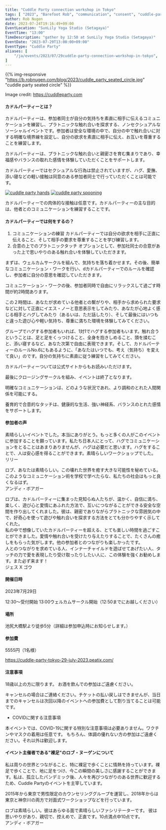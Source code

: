```yaml
---
title: "Cuddle Party connection workshop in Tokyo"
tags: [ "2023", "Barefoot Rob", "communication", "consent", "cuddle-party", "ikejiri-ohashi", "july", "platonic touch", "sunlily", "workshop", "裸足のロブ" ]
author: Rob Nugen
date: 2023-07-24T19:16:49+09:00
EventLocation: "SunLily Yoga Studio (Setagaya)"
EventTime: "13:00"
TimeDescription: "gather by 12:50 at SunLily Yoga Studio (Setagaya)"
EventDate: "2023-07-29T13:00:00+09:00"
EventType: "Cuddle Party"
aliases: [
    "/ja/events/2023/07/29cuddle-party-connection-workshop-in-tokyo",
]
---
```


{{% img-responsive "https://b.robnugen.com/blog/2023/cuddle_party_seated_circle.jpg" "cuddle party seated circle" %}}

<div class="note">Image credit:
<a href="https://cuddleparty.com">https://cuddleparty.com</a>
</div>


#### カドルパーティーとは？

カドルパーティーは、参加者同士が自分の気持ちを素直に相手に伝えるコミュニケーションを練習し、プラトニックな触れ合いを探求する、ノンセクシュアルなソーシャルイベントです。参加者は安全な環境の中で、自分の中で触れ合いに対する明確な境界線を設定し、自分の欲求を素直に相手に伝え、お互いを尊重することを練習します。

カドルパーティーは、プラトニックな触れ合いと親密さを育む集まりであり、幸福感やバランスの取れた感情を体験していただくことをサポートします。

カドルパーティーではセクシュアルな行為は禁止されていますが、ハグ、愛撫、添い寝などの軽い接触は同意のある参加者同士で行っていただくことは可能です。

[![cuddle party hands](//b.robnugen.com/blog/2023/thumbs/cuddle_party_hands.jpg)](//b.robnugen.com/blog/2023/cuddle_party_hands.jpg)
[![cuddle party spooning](//b.robnugen.com/blog/2023/thumbs/cuddle_party_spooning.jpg)](//b.robnugen.com/blog/2023/cuddle_party_spooning.jpg)

カドルパーティーでの肉体的な接触は任意です。カドルパーティーの主な目的は、他者とのコミュニケーションを練習することです。


#### カドルパーティーでは何をするの？

1. コミュニケーションの練習
カドルパーティーでは自分の欲求を相手に正直に伝えること、そして相手の要求を尊重することを学び練習します。
2. 合意の上でのプラトニックタッチ
オプションとして、参加社同士の合意があった上で思いやりのある触れ合いを体験していただきます。

まずは、ウェルカムサークルを組んで、気持ちを落ち着かせます。その後、簡単なコミュニケーション・ワークを行い、dカドルパーティーでのルールを確認し、参加者に自分の意思を確認していただきます。

コミュニケーション・ワークの後、参加者同時で自由にリラックスして過ごす時間が約2時間あります。

この２時間は、あなたが求めている他者との繋がりや、相手から求められた要求などに対して正直にイエス・ノーと意思表示をしてみたり、あなたが心地よく感じる相手とハグしてみたり（あるいは、ただ話したり）、そして最後にはいつもと違った遊び心や軽い気持ち、尊重に満ちた環境を体験してみてください。

グループでハグする参加者もいれば、1対1でハグする参加者もいます。触れ合うということは、足と足をくっつけること、全身を抱きしめること、頭を揉むこと、添い寝するなど、あなた次第で自由に表現できます。そして、カドルパーティーのルールNo.6にもあるように、「あなたはいつでも、考え（気持ち）を変えて良い」のです。自分の気持ちに素直に従う練習をしてみてください。

カドルパーティーついては公式サイトからもお読みいただけます。

最後にクロージングサークルを組み、イベントは終了となります。

明確なコミュニケーションは、どのような状況であれ、より調和のとれた人間関係を可能にする。

養育的で合意的なタッチは、健康的な生活、強い神経系、バランスのとれた感情をサポートします。


#### 参加者の声

素晴らしいイベントでした。本当にありがとう。もっと多くの人がこのイベントに参加することを願っています。私たち日本人にとって、ハグでコミュニケーションをとることはあまりありませんが、ハグは必要だと思います。ハグをすることで、人は安心感を得ることができます。素晴らしいワークショップでした。
<br>リリー

ロブ、あなたは素晴らしい。この壊れた世界を癒す大きな可能性を秘めている。このようなコミュニケーション術を学校で学べたらな、私たちの社会はもっと良くなるはず。
<br>アンディ・ボアガー

ロブは、カドルパーティーに集まった見知らぬ人たちが、温かく、自信に満ち、楽しく、遊び心と愛情にあふれた方法で、互いにつながることができる安全な空間を作り出してくれました。彼は、親密でありながらプラトニックな雰囲気の中で、好奇心を使って遊びや触れ合いを探求する方法をとても分かりやすく示してくれた。
<br>私の中で想像していたカドルパーティーを超える、とても楽しい時間を過ごすことができました。愛情や触れ合いを受けたり与えたりすることで、たくさんの癒しをもらった気がします。他の参加者とのつながりも楽しかったです。
<br>人とのつながりを求めている人、インナーチャイルドを遊ばせてあげたい人、タッチの力で愛を表現したり受け取ったりしたい人に、この体験を強くお勧めします。また必ず来ます！
<br>ジェス X ゴウ


#### 開催日時

2023年7月29日

12:30〜受付開始
13:00ウェルカムサークル開始（12:50までにお越しください）

#### 場所

池尻大橋駅より徒歩5分（詳細は参加申込時にお知らせします。）

#### 参加費

5555円（1名様）

https://cuddle-party-tokyo-29-july-2023.peatix.com/

#### 注意事項

18歳以上の方に限ります。
お酒を飲んでの参加はご遠慮ください。

キャンセルの場合はご連絡ください。チケットの払い戻しはできませんが、当日までのキャンセルは次回以降のイベントへの参加費として割り当てることは可能です。

* COVIDに関する注意事項

本イベントでは、COVID-19に関する特別な注意事項は必要ありません。ワクチンやマスクの着用は任意です。
もちろん、体調の優れない方の参加はご遠慮ください。それ以外は歓迎します。


#### イベント主催者である"裸足"のロブ・ヌーゲンについて

私は周りの世界とつながること、特に裸足で歩くことに情熱を持っています。裸足で歩くことで、地に足をつけ、今この瞬間の美しさに感謝することができます。私は、孤立したパンデミック後、人々を再びつながりのある世界に歓迎するため、Cuddle Partyのイベントを主宰しています。

2015年から東京で男性限定のカウンセリンググループを運営し、2018年からは東京と神奈川の両方で対面式ワークショップなどを行っています。

ロブは素晴らしい。彼はあらゆる面で素晴らしいファシリテーターです。
彼は思いやりがあり、親切で、控えめで、正直です。10点満点中10点です。
<br>アンディ・ボアガー
